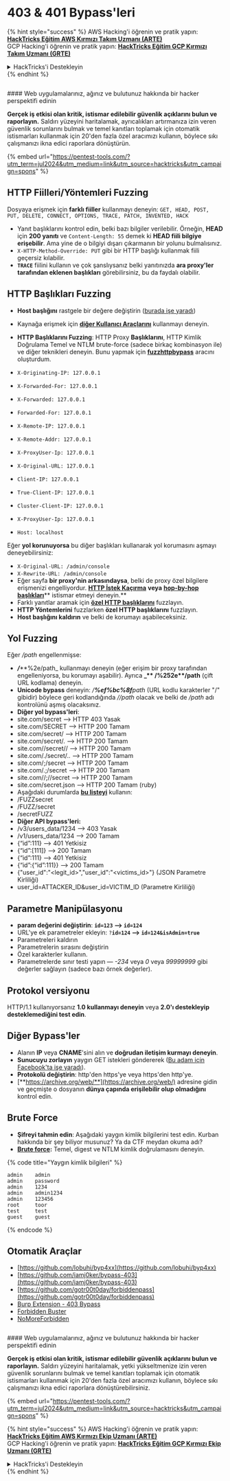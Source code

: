 # 403 & 401 Bypass'leri

{% hint style="success" %}
AWS Hacking'i öğrenin ve pratik yapın:<img src="/.gitbook/assets/arte.png" alt="" data-size="line">[**HackTricks Eğitim AWS Kırmızı Takım Uzmanı (ARTE)**](https://training.hacktricks.xyz/courses/arte)<img src="/.gitbook/assets/arte.png" alt="" data-size="line">\
GCP Hacking'i öğrenin ve pratik yapın: <img src="/.gitbook/assets/grte.png" alt="" data-size="line">[**HackTricks Eğitim GCP Kırmızı Takım Uzmanı (GRTE)**<img src="/.gitbook/assets/grte.png" alt="" data-size="line">](https://training.hacktricks.xyz/courses/grte)

<details>

<summary>HackTricks'i Destekleyin</summary>

* [**abonelik planlarını**](https://github.com/sponsors/carlospolop) kontrol edin!
* **💬 [**Discord grubuna**](https://discord.gg/hRep4RUj7f) veya [**telegram grubuna**](https://t.me/peass) katılın ya da **Twitter'da** **bizi takip edin** 🐦 [**@hacktricks\_live**](https://twitter.com/hacktricks\_live)**.**
* **Hacking ipuçlarını paylaşmak için** [**HackTricks**](https://github.com/carlospolop/hacktricks) ve [**HackTricks Cloud**](https://github.com/carlospolop/hacktricks-cloud) github reposuna PR gönderin.

</details>
{% endhint %}

<figure><img src="/.gitbook/assets/pentest-tools.svg" alt=""><figcaption></figcaption></figure>

#### Web uygulamalarınız, ağınız ve bulutunuz hakkında bir hacker perspektifi edinin

**Gerçek iş etkisi olan kritik, istismar edilebilir güvenlik açıklarını bulun ve raporlayın.** Saldırı yüzeyini haritalamak, ayrıcalıkları artırmanıza izin veren güvenlik sorunlarını bulmak ve temel kanıtları toplamak için otomatik istismarları kullanmak için 20'den fazla özel aracımızı kullanın, böylece sıkı çalışmanızı ikna edici raporlara dönüştürün.

{% embed url="https://pentest-tools.com/?utm_term=jul2024&utm_medium=link&utm_source=hacktricks&utm_campaign=spons" %}

## HTTP Fiilleri/Yöntemleri Fuzzing

Dosyaya erişmek için **farklı fiiller** kullanmayı deneyin: `GET, HEAD, POST, PUT, DELETE, CONNECT, OPTIONS, TRACE, PATCH, INVENTED, HACK`

* Yanıt başlıklarını kontrol edin, belki bazı bilgiler verilebilir. Örneğin, **HEAD** için **200 yanıtı** ve `Content-Length: 55` demek ki **HEAD fiili bilgiye erişebilir**. Ama yine de o bilgiyi dışarı çıkarmanın bir yolunu bulmalısınız.
* `X-HTTP-Method-Override: PUT` gibi bir HTTP başlığı kullanmak fiili geçersiz kılabilir.
* **`TRACE`** fiilini kullanın ve çok şanslıysanız belki yanıtınızda **ara proxy'ler tarafından eklenen başlıkları** görebilirsiniz, bu da faydalı olabilir.

## HTTP Başlıkları Fuzzing

* **Host başlığını** rastgele bir değere değiştirin ([burada işe yaradı](https://medium.com/@sechunter/exploiting-admin-panel-like-a-boss-fc2dd2499d31))
* Kaynağa erişmek için [**diğer Kullanıcı Araçlarını**](https://github.com/danielmiessler/SecLists/blob/master/Fuzzing/User-Agents/UserAgents.fuzz.txt) kullanmayı deneyin.
* **HTTP Başlıklarını Fuzzing**: HTTP Proxy **Başlıklarını**, HTTP Kimlik Doğrulama Temel ve NTLM brute-force (sadece birkaç kombinasyon ile) ve diğer teknikleri deneyin. Bunu yapmak için [**fuzzhttpbypass**](https://github.com/carlospolop/fuzzhttpbypass) aracını oluşturdum.

* `X-Originating-IP: 127.0.0.1`
* `X-Forwarded-For: 127.0.0.1`
* `X-Forwarded: 127.0.0.1`
* `Forwarded-For: 127.0.0.1`
* `X-Remote-IP: 127.0.0.1`
* `X-Remote-Addr: 127.0.0.1`
* `X-ProxyUser-Ip: 127.0.0.1`
* `X-Original-URL: 127.0.0.1`
* `Client-IP: 127.0.0.1`
* `True-Client-IP: 127.0.0.1`
* `Cluster-Client-IP: 127.0.0.1`
* `X-ProxyUser-Ip: 127.0.0.1`
* `Host: localhost`

Eğer **yol korunuyorsa** bu diğer başlıkları kullanarak yol korumasını aşmayı deneyebilirsiniz:

* `X-Original-URL: /admin/console`
* `X-Rewrite-URL: /admin/console`
* Eğer sayfa **bir proxy'nin arkasındaysa**, belki de proxy özel bilgilere erişmenizi engelliyordur. [**HTTP İstek Kaçırma**](../../pentesting-web/http-request-smuggling/) **veya** [**hop-by-hop başlıkları**](../../pentesting-web/abusing-hop-by-hop-headers.md)** istismar etmeyi deneyin.**
* Farklı yanıtlar aramak için [**özel HTTP başlıklarını**](special-http-headers.md) fuzzlayın.
* **HTTP Yöntemlerini** fuzzlarken **özel HTTP başlıklarını** fuzzlayın.
* **Host başlığını kaldırın** ve belki de korumayı aşabileceksiniz.

## Yol **Fuzzing**

Eğer _/path_ engellenmişse:

* _**/**_**%2e/path_ kullanmayı deneyin (eğer erişim bir proxy tarafından engelleniyorsa, bu korumayı aşabilir). Ayrıca **\_\*\* /%252e\*\*/path** (çift URL kodlama) deneyin.
* **Unicode bypass** deneyin: _/**%ef%bc%8f**path_ (URL kodlu karakterler "/" gibidir) böylece geri kodlandığında _//path_ olacak ve belki de _/path_ adı kontrolünü aşmış olacaksınız.
* **Diğer yol bypass'leri**:
* site.com/secret –> HTTP 403 Yasak
* site.com/SECRET –> HTTP 200 Tamam
* site.com/secret/ –> HTTP 200 Tamam
* site.com/secret/. –> HTTP 200 Tamam
* site.com//secret// –> HTTP 200 Tamam
* site.com/./secret/.. –> HTTP 200 Tamam
* site.com/;/secret –> HTTP 200 Tamam
* site.com/.;/secret –> HTTP 200 Tamam
* site.com//;//secret –> HTTP 200 Tamam
* site.com/secret.json –> HTTP 200 Tamam (ruby)
* Aşağıdaki durumlarda [**bu listeyi**](https://github.com/danielmiessler/SecLists/blob/master/Fuzzing/Unicode.txt) kullanın:
* /FUZZsecret
* /FUZZ/secret
* /secretFUZZ
* **Diğer API bypass'leri:**
* /v3/users\_data/1234 --> 403 Yasak
* /v1/users\_data/1234 --> 200 Tamam
* {“id”:111} --> 401 Yetkisiz
* {“id”:\[111]} --> 200 Tamam
* {“id”:111} --> 401 Yetkisiz
* {“id”:{“id”:111\}} --> 200 Tamam
* {"user\_id":"\<legit\_id>","user\_id":"\<victims\_id>"} (JSON Parametre Kirliliği)
* user\_id=ATTACKER\_ID\&user\_id=VICTIM\_ID (Parametre Kirliliği)

## **Parametre Manipülasyonu**

* **param değerini değiştirin**: **`id=123` --> `id=124`**
* URL'ye ek parametreler ekleyin: `?`**`id=124` —-> `id=124&isAdmin=true`**
* Parametreleri kaldırın
* Parametrelerin sırasını değiştirin
* Özel karakterler kullanın.
* Parametrelerde sınır testi yapın — _-234_ veya _0_ veya _99999999_ gibi değerler sağlayın (sadece bazı örnek değerler).

## **Protokol versiyonu**

HTTP/1.1 kullanıyorsanız **1.0 kullanmayı deneyin** veya **2.0'ı destekleyip desteklemediğini test edin**.

## **Diğer Bypass'ler**

* Alanın **IP** veya **CNAME**'sini alın ve **doğrudan iletişim kurmayı deneyin**.
* **Sunucuyu zorlayın** yaygın GET istekleri göndererek ([Bu adam için Facebook'ta işe yaradı](https://medium.com/@amineaboud/story-of-a-weird-vulnerability-i-found-on-facebook-fc0875eb5125)).
* **Protokolü değiştirin**: http'den https'ye veya https'den http'ye.
* [**https://archive.org/web/**](https://archive.org/web/) adresine gidin ve geçmişte o dosyanın **dünya çapında erişilebilir olup olmadığını** kontrol edin.

## **Brute Force**

* **Şifreyi tahmin edin**: Aşağıdaki yaygın kimlik bilgilerini test edin. Kurban hakkında bir şey biliyor musunuz? Ya da CTF meydan okuma adı?
* [**Brute force**](../../generic-methodologies-and-resources/brute-force.md#http-brute)**:** Temel, digest ve NTLM kimlik doğrulamasını deneyin.

{% code title="Yaygın kimlik bilgileri" %}
```
admin    admin
admin    password
admin    1234
admin    admin1234
admin    123456
root     toor
test     test
guest    guest
```
{% endcode %}

## Otomatik Araçlar

* [https://github.com/lobuhi/byp4xx](https://github.com/lobuhi/byp4xx)
* [https://github.com/iamj0ker/bypass-403](https://github.com/iamj0ker/bypass-403)
* [https://github.com/gotr00t0day/forbiddenpass](https://github.com/gotr00t0day/forbiddenpass)
* [Burp Extension - 403 Bypass](https://portswigger.net/bappstore/444407b96d9c4de0adb7aed89e826122)
* [Forbidden Buster](https://github.com/Sn1r/Forbidden-Buster)
* [NoMoreForbidden](https://github.com/akinerk/NoMoreForbidden)

<figure><img src="/.gitbook/assets/pentest-tools.svg" alt=""><figcaption></figcaption></figure>

#### Web uygulamalarınız, ağınız ve bulutunuz hakkında bir hacker perspektifi edinin

**Gerçek iş etkisi olan kritik, istismar edilebilir güvenlik açıklarını bulun ve raporlayın.** Saldırı yüzeyini haritalamak, yetki yükseltmenize izin veren güvenlik sorunlarını bulmak ve temel kanıtları toplamak için otomatik istismarları kullanmak için 20'den fazla özel aracımızı kullanın, böylece sıkı çalışmanızı ikna edici raporlara dönüştürebilirsiniz.

{% embed url="https://pentest-tools.com/?utm_term=jul2024&utm_medium=link&utm_source=hacktricks&utm_campaign=spons" %}

{% hint style="success" %}
AWS Hacking'i öğrenin ve pratik yapın:<img src="/.gitbook/assets/arte.png" alt="" data-size="line">[**HackTricks Eğitim AWS Kırmızı Ekip Uzmanı (ARTE)**](https://training.hacktricks.xyz/courses/arte)<img src="/.gitbook/assets/arte.png" alt="" data-size="line">\
GCP Hacking'i öğrenin ve pratik yapın: <img src="/.gitbook/assets/grte.png" alt="" data-size="line">[**HackTricks Eğitim GCP Kırmızı Ekip Uzmanı (GRTE)**<img src="/.gitbook/assets/grte.png" alt="" data-size="line">](https://training.hacktricks.xyz/courses/grte)

<details>

<summary>HackTricks'i Destekleyin</summary>

* [**abonelik planlarını**](https://github.com/sponsors/carlospolop) kontrol edin!
* **💬 [**Discord grubuna**](https://discord.gg/hRep4RUj7f) veya [**telegram grubuna**](https://t.me/peass) katılın ya da **Twitter**'da **bizi takip edin** 🐦 [**@hacktricks\_live**](https://twitter.com/hacktricks\_live)**.**
* **Hacking ipuçlarını paylaşmak için** [**HackTricks**](https://github.com/carlospolop/hacktricks) ve [**HackTricks Cloud**](https://github.com/carlospolop/hacktricks-cloud) github reposuna PR gönderin.

</details>
{% endhint %}
